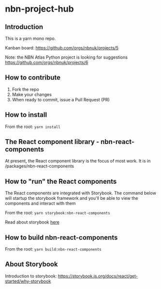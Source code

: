 # nbn-project-hub

## Introduction
This is a yarn mono repo.

Kanban board: https://github.com/orgs/nbnuk/projects/5

Note: the NBN Atlas Python project is looking for suggestions https://github.com/orgs/nbnuk/projects/6

## How to contribute
1. Fork the repo
2. Make your changes
3. When ready to commit, issue a Pull Request (PR)


## How to install
From the root:
`yarn install`

## The React component library - nbn-react-components
At present, the React component library is the focus of most work. It is in /packages/nbn-react-components

## How to "run" the React components
The React components are integrated with Storybook. The command below will startup the storybook framework and you'll be able to view the components and interact with them

From the root:
`yarn storybook:nbn-react-components`

Read about storybook [here](https://storybook.js.org/docs/react/get-started/why-storybook)

## How to build nbn-react-components
From the root: 
`yarn build:nbn-react-components`

## About Storybook

Introduction to storybook:
https://storybook.js.org/docs/react/get-started/why-storybook

